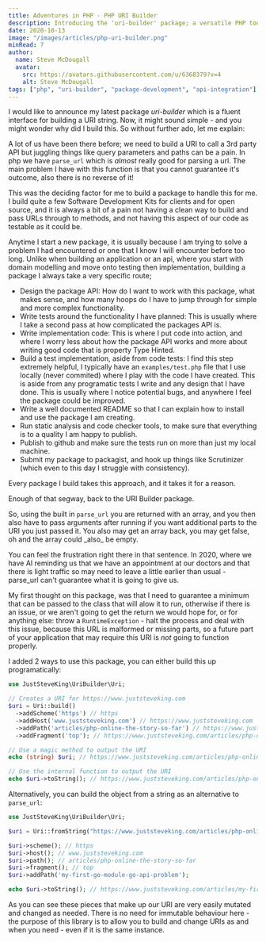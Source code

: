 ```yaml
---
title: Adventures in PHP - PHP URI Builder
description: Introducing the 'uri-builder' package; a versatile PHP tool offering a fluent interface for effortless URI string creation, simplifying API calls and enhancing URL manipulation.
date: 2020-10-13
image: "/images/articles/php-uri-builder.png"
minRead: 7
author:
  name: Steve McDougall
  avatar:
    src: https://avatars.githubusercontent.com/u/6368379?v=4
    alt: Steve McDougall
tags: ["php", "uri-builder", "package-development", "api-integration"]
---
```


I would like to announce my latest package *uri-builder* which is a fluent
interface for building a URI string. Now, it might sound simple - and you
might wonder why did I build this. So without further ado, let me explain:

A lot of us have been there before; we need to build a URI to call a 3rd party API but juggling things like query parameters and paths can be a pain. In php we have `parse_url` which is *almost* really good for parsing a url. The main problem I have with this function is that you cannot guarantee it's outcome, also there is no reverse of it!

This was the deciding factor for me to build a package to handle this for me. I build quite a few Software Development Kits for clients and for open source, and it is always a bit of a pain not having a clean way to build and pass URLs through to methods, and not having this aspect of our code as testable as it could be.

Anytime I start a new package, it is usually because I am trying to solve a problem I had encountered or one that I know I will encounter before too long. Unlike when building an application or an api, where you start with domain modelling and move onto testing then implementation, building a package I always take a very specific route;

- Design the package API: How do I want to work with this package, what makes sense, and how many hoops do I have to jump through for simple and more complex functionality.
- Write tests around the functionality I have planned: This is usually where I take a second pass at how complicated the packages API is.
- Write implementation code: This is where I put code into action, and where I worry less about how the package API works and more about writing good code that is property Type Hinted.
- Build a test implementation, aside from code tests: I find this step extremely helpful, I typically have an `examples/test.php` file that I use locally (never commited) where I play with the code I have created. This is aside from any programatic tests I write and any design that I have done. This is usually where I notice potential bugs, and anywhere I feel the package could be improved.
- Write a well documented README so that I can explain how to install and use the package I am creating.
- Run static analysis and code checker tools, to make sure that everything is to a quality I am happy to publish.
- Publish to github and make sure the tests run on more than just my local machine.
- Submit my package to packagist, and hook up things like Scrutinizer (which even to this day I struggle with consistency).

Every package I build takes this approach, and it takes it for a reason.

Enough of that segway, back to the URI Builder package.

So, using the built in `parse_url` you are returned with an array, and you then also have to pass arguments after running if you want additional parts to the URI you just passed it. You also may get an array back, you may get false, oh and the array could \_also\_ be empty.

You can feel the frustration right there in that sentence. In 2020, where we have AI reminding us that we have an appointment at our doctors and that there is light traffic so may need to leave a little earlier than usual - parse_url can't guarantee what it is going to give us.

My first thought on this package, was that I need to guarantee a minimum that can be passed to the class that will alow it to run, otherwise if there is an issue, or we aren't going to get the return we would hope for, or for anything else: throw a `RuntimeException` - halt the process and deal with this issue, because this URL is malformed or missing parts, so a future part of your application that may require this URI is *not* going to function properly.

I added 2 ways to use this package, you can either build this up programatically:

```php
use JustSteveKing\UriBuilder\Uri;

// Creates a URI for https://www.juststeveking.com
$uri = Uri::build()
  ->addScheme('https') // https
  ->addHost('www.juststeveking.com') // https://www.juststeveking.com
  ->addPath('articles/php-online-the-story-so-far') // https://www.juststeveking.com/articles/php-online-the-story-so-far
  ->addFragment('top'); // https://www.juststeveking.com/articles/php-online-the-story-so-far#top

// Use a magic method to output the URI
echo (string) $uri; // https://www.juststeveking.com/articles/php-online-the-story-so-far#top

// Use the internal function to output the URI
echo $uri->toString(); // https://www.juststeveking.com/articles/php-online-the-story-so-far#top
```

Alternatively, you can build the object from a string as an alternative to `parse_url`:

```php
use JustSteveKing\UriBuilder\Uri;

$uri = Uri::fromString("https://www.juststeveking.com/articles/php-online-the-story-so-far#top");

$uri->scheme(); // https
$uri->host(); // www.juststeveking.com
$uri->path(); // articles/php-online-the-story-so-far
$uri->fragment(); // top
$uri->addPath('my-first-go-module-go-api-problem');

echo $uri->toString(); // https://www.juststeveking.com/articles/my-first-go-module-go-api-problem#top
```

As you can see these pieces that make up our URI are very easily mutated and changed as needed. There is no need for immutable behaviour here - the purpose of this library is to allow you to build and change URIs as and when you need - even if it is the same instance.
